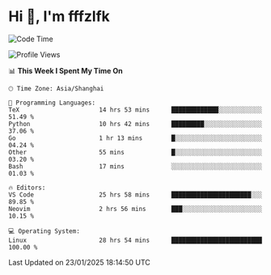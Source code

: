 # Hi 👋, I'm fffzlfk

<!--START_SECTION:waka-->
![Code Time](http://img.shields.io/badge/Code%20Time-1%2C188%20hrs%2026%20mins-blue)

![Profile Views](http://img.shields.io/badge/Profile%20Views-0-blue)

📊 **This Week I Spent My Time On** 

```text
🕑︎ Time Zone: Asia/Shanghai

💬 Programming Languages: 
TeX                      14 hrs 53 mins      █████████████░░░░░░░░░░░░   51.49 % 
Python                   10 hrs 42 mins      █████████░░░░░░░░░░░░░░░░   37.06 % 
Go                       1 hr 13 mins        █░░░░░░░░░░░░░░░░░░░░░░░░   04.24 % 
Other                    55 mins             █░░░░░░░░░░░░░░░░░░░░░░░░   03.20 % 
Bash                     17 mins             ░░░░░░░░░░░░░░░░░░░░░░░░░   01.03 % 

🔥 Editors: 
VS Code                  25 hrs 58 mins      ██████████████████████░░░   89.85 % 
Neovim                   2 hrs 56 mins       ███░░░░░░░░░░░░░░░░░░░░░░   10.15 % 

💻 Operating System: 
Linux                    28 hrs 54 mins      █████████████████████████   100.00 % 
```


 Last Updated on 23/01/2025 18:14:50 UTC
<!--END_SECTION:waka-->
